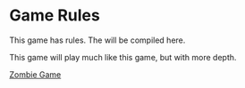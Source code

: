 # Game Rules

This game has rules.  The will be compiled here.


This game will play much like this game, but with more depth.

[Zombie Game](http://armorgames.com/play/13227/zombie-last-night-2)